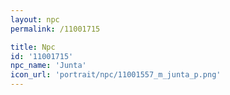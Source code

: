 ```yaml
---
layout: npc
permalink: /11001715

title: Npc
id: '11001715'
npc_name: 'Junta'
icon_url: 'portrait/npc/11001557_m_junta_p.png'
---
```

